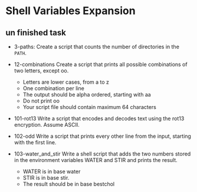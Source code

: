 # Shell Variables Expansion

## un finished task

- 3-paths:
Create a script that counts the number of directories in the `PATH`.

- 12-combinations
Create a script that prints all possible combinations of two letters, except oo.
    - Letters are lower cases, from a to z
    - One combination per line
    - The output should be alpha ordered, starting with aa
    - Do not print oo
    - Your script file should contain maximum 64 characters

- 101-rot13
Write a script that encodes and decodes text using the rot13 encryption. Assume ASCII.

- 102-odd
Write a script that prints every other line from the input, starting with the first line.

- 103-water_and_stir
Write a shell script that adds the two numbers stored in the environment variables WATER and STIR and prints the result.
    - WATER is in base water
    - STIR is in base stir.
    - The result should be in base bestchol